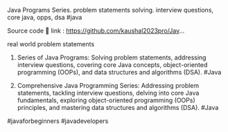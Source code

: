 Java Programs Series.  problem statements solving. interview questions, core java,  opps, dsa #java 

Source code 🔗 link : https://github.com/kaushal2023pro/Jav...

real world problem statements

1. Series of Java Programs: Solving problem statements, addressing interview questions, covering core Java concepts, object-oriented programming (OOPs), and data structures and algorithms (DSA). #Java

2. Comprehensive Java Programming Series: Addressing problem statements, tackling interview questions, delving into core Java fundamentals, exploring object-oriented programming (OOPs) principles, and mastering data structures and algorithms (DSA). #Java


#javaforbeginners #javadevelopers
